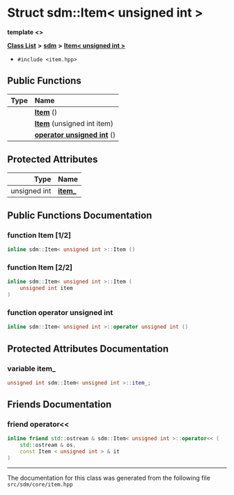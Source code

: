 
<NavBar active_item_id="2"/>

# Struct sdm::Item&lt; unsigned int &gt;

**template &lt;&gt;**


[**Class List**](annotated.md) **>** [**sdm**](namespacesdm.md) **>** [**Item&lt; unsigned int &gt;**](structsdm_1_1Item_3_01unsigned_01int_01_4.md)





* `#include <item.hpp>`















## Public Functions

| Type | Name |
| ---: | :--- |
|   | [**Item**](structsdm_1_1Item_3_01unsigned_01int_01_4.md#function-item-1-2) () <br> |
|   | [**Item**](structsdm_1_1Item_3_01unsigned_01int_01_4.md#function-item-2-2) (unsigned int item) <br> |
|   | [**operator unsigned int**](structsdm_1_1Item_3_01unsigned_01int_01_4.md#function-operator-unsigned-int) () <br> |




## Protected Attributes

| Type | Name |
| ---: | :--- |
|  unsigned int | [**item\_**](structsdm_1_1Item_3_01unsigned_01int_01_4.md#variable-item-)  <br> |




## Public Functions Documentation


### function Item [1/2]


```cpp
inline sdm::Item< unsigned int >::Item () 
```



### function Item [2/2]


```cpp
inline sdm::Item< unsigned int >::Item (
    unsigned int item
) 
```



### function operator unsigned int 


```cpp
inline sdm::Item< unsigned int >::operator unsigned int () 
```


## Protected Attributes Documentation


### variable item\_ 


```cpp
unsigned int sdm::Item< unsigned int >::item_;
```

## Friends Documentation



### friend operator&lt;&lt; 


```cpp
inline friend std::ostream & sdm::Item< unsigned int >::operator<< (
    std::ostream & os,
    const Item < unsigned int > & it
) 
```



------------------------------
The documentation for this class was generated from the following file `src/sdm/core/item.hpp`